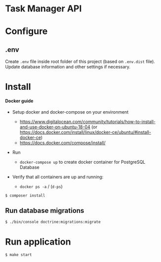Task Manager API
===

# Configure

## .env

Create `.env` file inside root folder of this project (based on `.env.dist` file).
Update database information and other settings if necessary.

# Install

#### Docker guide
* Setup docker and docker-compose on your environment
    * https://www.digitalocean.com/community/tutorials/how-to-install-and-use-docker-on-ubuntu-18-04 (or https://docs.docker.com/install/linux/docker-ce/ubuntu/#install-docker-ce)
    * https://docs.docker.com/compose/install/
* Run
    * `docker-compose up` to create docker container for PostgreSQL Database
   
* Verify that all containers are up and running:
    * `docker ps -a` / (`d-ps`)

```
$ composer install
```

## Run database migrations

```
$ ./bin/console doctrine:migrations:migrate
```

# Run application

```
$ make start
```
